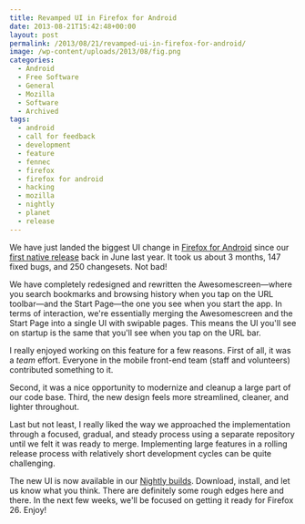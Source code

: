 ```yaml
---
title: Revamped UI in Firefox for Android
date: 2013-08-21T15:42:48+00:00
layout: post
permalink: /2013/08/21/revamped-ui-in-firefox-for-android/
image: /wp-content/uploads/2013/08/fig.png
categories:
  - Android
  - Free Software
  - General
  - Mozilla
  - Software
  - Archived
tags:
  - android
  - call for feedback
  - development
  - feature
  - fennec
  - firefox
  - firefox for android
  - hacking
  - mozilla
  - nightly
  - planet
  - release
---
```

We have just landed the biggest UI change in [Firefox for
Android](https://play.google.com/store/apps/details?id=org.mozilla.firefox)
since our [first native
release](http://lucasr.org/2012/06/26/new-firefox-for-android-released/) back
in June last year. It took us about 3 months, 147 fixed bugs, and 250
changesets. Not bad!

We have completely redesigned and rewritten the Awesomescreen—where you search
bookmarks and browsing history when you tap on the URL toolbar—and the Start
Page—the one you see when you start the app. In terms of interaction, we're
essentially merging the Awesomescreen and the Start Page into a single UI with
swipable pages. This means the UI you'll see on startup is the same that you'll
see when you tap on the URL bar.

I really enjoyed working on this feature for a few reasons. First of all, it
was a _team_ effort. Everyone in the mobile front-end team (staff and
volunteers) contributed something to it.

Second, it was a nice opportunity to modernize and cleanup a large part of our
code base. Third, the new design feels more streamlined, cleaner, and lighter
throughout.

Last but not least, I really liked the way we approached the implementation
through a focused, gradual, and steady process using a separate repository
until we felt it was ready to merge. Implementing large features in a rolling
release process with relatively short development cycles can be quite
challenging.

The new UI is now available in our [Nightly
builds](http://nightly.mozilla.org/). Download, install, and let us know what
you think. There are definitely some rough edges here and there. In the next
few weeks, we'll be focused on getting it ready for Firefox 26. Enjoy!
